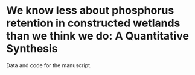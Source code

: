 # We know less about phosphorus retention in constructed wetlands than we think we do: A Quantitative Synthesis
Data and code for the manuscript.

